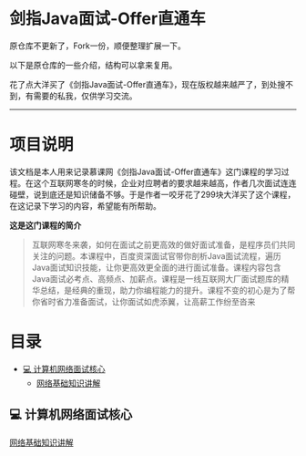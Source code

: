 # 剑指Java面试-Offer直通车

原仓库不更新了，Fork一份，顺便整理扩展一下。

以下是原仓库的一些介绍，结构可以拿来复用。

花了点大洋买了《剑指Java面试-Offer直通车》，现在版权越来越严了，到处搜不到，有需要的私我，仅供学习交流。

---

<!--
这些图片是怎么做的？
[![license](https://img.shields.io/badge/license-Apache%20License%202.0-brightgreen.svg)](https://github.com/szpinc/java-offer-get/blob/master/LICENSE)
[![original](https://img.shields.io/badge/original-GhostDog-orange.svg)](https://github.com/szpinc/java-offer-get)
[![stars](https://img.shields.io/github/stars/szpinc/java-offer-get.svg)](https://github.com/szpinc/java-offer-get/stargazers)
[![forks](https://img.shields.io/github/forks/szpinc/java-offer-get.svg)](https://github.com/szpinc/java-offer-get/network/members)
[![issues](https://img.shields.io/github/issues/szpinc/java-offer-get.svg)](https://github.com/szpinc/java-offer-get/issues)
-->

# 项目说明
该文档是本人用来记录慕课网《剑指Java面试-Offer直通车》这门课程的学习过程。在这个互联网寒冬的时候，企业对应聘者的要求越来越高，作者几次面试连连碰壁，说到底还是知识储备不够。于是作者一咬牙花了299块大洋买了这个课程，在这记录下学习的内容，希望能有所帮助。

**这是这门课程的简介**
>互联网寒冬来袭，如何在面试之前更高效的做好面试准备，是程序员们共同关注的问题。本课程中，百度资深面试官带你剖析Java面试流程，遍历Java面试知识技能，让你更高效更全面的进行面试准备。课程内容包含Java面试必考点、高频点、加薪点。课程是一线互联网大厂面试题库的精华总结，是经典的重现，助力你编程能力的提升。课程不变的初心是为了帮你省时省力准备面试，让你面试如虎添翼，让高薪工作纷至沓来

# 目录
- [:computer: 计算机网络面试核心](#computer-计算机网络面试核心)
  - [网络基础知识讲解](#网络基础知识讲解)



## :computer: 计算机网络面试核心

[网络基础知识讲解](计算机网络面试核心/网络基础知识讲解.md)




